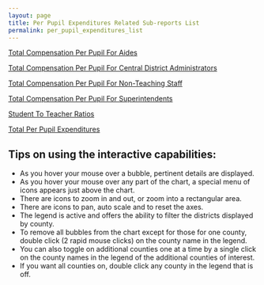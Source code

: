 ```yaml
---
layout: page
title: Per Pupil Expenditures Related Sub-reports List
permalink: per_pupil_expenditures_list
---
```


[Total Compensation Per Pupil For Aides](aides_total_compensation_per_pupil)

[Total Compensation Per Pupil For Central District Administrators](central_district_administrators_total_compensation_per_pupil)

[Total Compensation Per Pupil For Non-Teaching Staff](non_teaching_staff_total_compensation_per_pupil)

[Total Compensation Per Pupil For Superintendents](superintendents_total_compensation_per_pupil)

[Student To Teacher Ratios](students_per_teacher)

[Total Per Pupil Expenditures](total_expenditures_per_pupil)

## Tips on using the interactive capabilities:
- As you hover your mouse over a bubble, pertinent details are displayed.
- As you hover your mouse over any part of the chart, a special menu of icons appears just above the chart. 
- There are icons to zoom in and out, or zoom into a rectangular area.
- There are icons to pan, auto scale and to reset the axes.
- The legend is active and offers the ability to filter the districts displayed by county.
- To remove all bubbles from the chart except for those for one county, double click (2 rapid mouse clicks) on the county name in the legend.
- You can also toggle on additional counties one at a time by a single click on the county names in the legend of the additional counties of interest.
- If you want all counties on, double click any county in the legend that is off.
